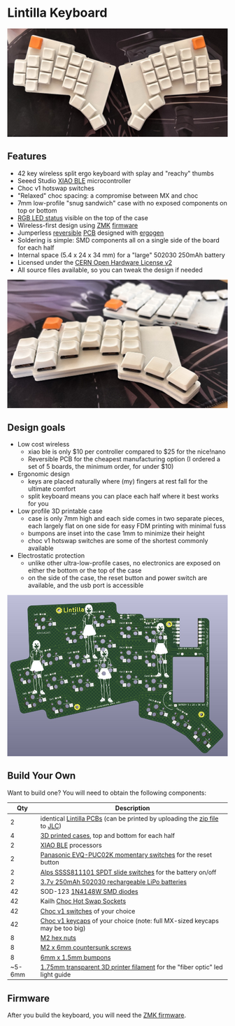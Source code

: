# Lintilla Keyboard

![Lintilla Keyboard](images/lintilla-keyboard.jpg)

## Features

- 42 key wireless split ergo keyboard with splay and "reachy" thumbs
- Seeed Studio [XIAO BLE][xiao] microcontroller
- Choc v1 hotswap switches
- "Relaxed" choc spacing: a compromise between MX and choc
- 7mm low-profile "snug sandwich" case with no exposed components on top or bottom
- [RGB LED status][rgbled] visible on the top of the case
- Wireless-first design using [ZMK][zmk] [firmware][firmware]
- Jumperless [reversible](images/pcb-allitnil.jpg) [PCB](images/pcb-lintilla.jpg) designed with [ergogen][ergogen]
- Soldering is simple: SMD components all on a single side of the board for each half
- Internal space (5.4 x 24 x 34 mm) for a "large" 502030 250mAh battery
- Licensed under the [CERN Open Hardware License v2][ohl]
- All source files available, so you can tweak the design if needed

![Lintilla side view](images/lintilla-side-view.jpg)

## Design goals

- Low cost wireless
  - xiao ble is only $10 per controller compared to $25 for the nice!nano
  - Reversible PCB for the cheapest manufacturing option (I ordered a set of 5 boards, the minimum order, for under $10)
- Ergonomic design
  - keys are placed naturally where (my) fingers at rest fall for the ultimate comfort
  - split keyboard means you can place each half where it best works for you
- Low profile 3D printable case
  - case is only 7mm high and each side comes in two separate pieces, each largely flat on one side for easy FDM printing with minimal fuss
  - bumpons are inset into the case 1mm to minimize their height
  - choc v1 hotswap switches are some of the shortest commonly available
- Electrostatic protection
  - unlike other ultra-low-profile cases, no electronics are exposed on either the bottom or the top of the case
  - on the side of the case, the reset button and power switch are available, and the usb port is accessible

![Lintilla PCB](images/pcb-lintilla.jpg)

## Build Your Own

Want to build one? You will need to obtain the following components:

| Qty    | Description                                                                                    |
| ------ | ---------------------------------------------------------------------------------------------- |
| 2      | identical [Lintilla PCBs][pcb] (can be printed by uploading the [zip file][pcb] to [JLC][jlc]) |
| 4      | [3D printed cases][case], top and bottom for each half                                         |
| 2      | [XIAO BLE][xiao] processors                                                                    |
| 2      | [Panasonic EVQ-PUC02K momentary switches][reset] for the reset button                          |
| 2      | [Alps SSSS811101 SPDT slide switches][power] for the battery on/off                            |
| 2      | [3.7v 250mAh 502030 rechargeable LiPo batteries][battery]                                      |
| 42     | SOD-123 [1N4148W SMD diodes][diodes]                                                           |
| 42     | Kailh [Choc Hot Swap Sockets][sockets]                                                         |
| 42     | [Choc v1 switches][switches] of your choice                                                    |
| 42     | [Choc v1 keycaps][keycaps] of your choice (note: full MX-sized keycaps may be too big)         |
| 8      | [M2 hex nuts][hexnuts]                                                                         |
| 8      | [M2 x 6mm countersunk screws][screws]                                                          |
| 8      | [6mm x 1.5mm bumpons][bumpons]                                                                 |
| ~5-6mm | [1.75mm transparent 3D printer filament][filament] for the "fiber optic" led light guide       |

## Firmware

After you build the keyboard, you will need the [ZMK firmware][firmware].

[battery]: https://ydlbattery.com/products/3-7v-250mah-502030-lithium-polymer-ion-battery
[bumpons]: https://www.walmart.com/ip/Small-Door-Bumpers-Self-Adhesive-Clear-Rubber-Feet-Tiny-Bumpons-1-4-Diameter-X-1-16-Thick-100-Pack-u2026/2377364014
[case]: cases/
[diodes]: https://typeractive.xyz/products/smd-diodes
[ergogen]: https://ergogen.xyz
[filament]: https://gizmodorks.com/nylon-filament-200-g-spool/
[firmware]: https://github.com/ctranstrum/lintilla/tree/zmk
[hexnuts]: https://www.getfpv.com/m2-black-metal-hex-nut-set-of-8.html
[jlc]: https://jlcpcb.com
[keycaps]: https://lowprokb.ca/collections/keycaps/products/ldsa-low-profile-blank-keycaps
[ohl]: LICENSE.txt
[pcb]: pcb/lintilla-gerbers.zip
[power]: https://typeractive.xyz/products/power-switch
[reset]: https://typeractive.xyz/products/reset-button
[rgbled]: https://github.com/caksoylar/zmk-rgbled-widget
[screws]: https://monsterbolts.com/products/mach-phil-flat-a2-m2?variant=21222571802707
[sockets]: https://typeractive.xyz/products/hotswap-sockets?variant=45742200324327
[switches]: https://lowprokb.ca/collections/switches/products/ambients-silent-choc-switches
[xiao]: https://wiki.seeedstudio.com/XIAO_BLE/
[zmk]: https://zmk.dev
